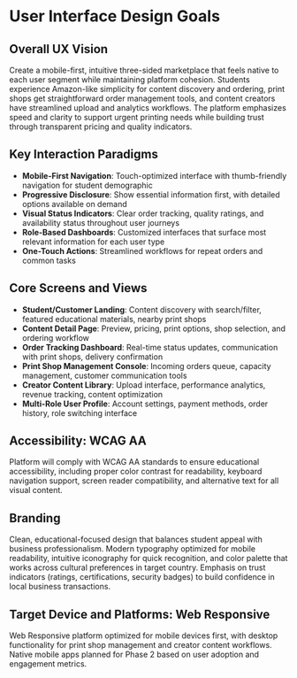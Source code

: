 # User Interface Design Goals

## Overall UX Vision

Create a mobile-first, intuitive three-sided marketplace that feels native to each user segment while maintaining platform cohesion. Students experience Amazon-like simplicity for content discovery and ordering, print shops get straightforward order management tools, and content creators have streamlined upload and analytics workflows. The platform emphasizes speed and clarity to support urgent printing needs while building trust through transparent pricing and quality indicators.

## Key Interaction Paradigms

- **Mobile-First Navigation**: Touch-optimized interface with thumb-friendly navigation for student demographic
- **Progressive Disclosure**: Show essential information first, with detailed options available on demand
- **Visual Status Indicators**: Clear order tracking, quality ratings, and availability status throughout user journeys
- **Role-Based Dashboards**: Customized interfaces that surface most relevant information for each user type
- **One-Touch Actions**: Streamlined workflows for repeat orders and common tasks

## Core Screens and Views

- **Student/Customer Landing**: Content discovery with search/filter, featured educational materials, nearby print shops
- **Content Detail Page**: Preview, pricing, print options, shop selection, and ordering workflow
- **Order Tracking Dashboard**: Real-time status updates, communication with print shops, delivery confirmation
- **Print Shop Management Console**: Incoming orders queue, capacity management, customer communication tools
- **Creator Content Library**: Upload interface, performance analytics, revenue tracking, content optimization
- **Multi-Role User Profile**: Account settings, payment methods, order history, role switching interface

## Accessibility: WCAG AA

Platform will comply with WCAG AA standards to ensure educational accessibility, including proper color contrast for readability, keyboard navigation support, screen reader compatibility, and alternative text for all visual content.

## Branding

Clean, educational-focused design that balances student appeal with business professionalism. Modern typography optimized for mobile readability, intuitive iconography for quick recognition, and color palette that works across cultural preferences in target country. Emphasis on trust indicators (ratings, certifications, security badges) to build confidence in local business transactions.

## Target Device and Platforms: Web Responsive

Web Responsive platform optimized for mobile devices first, with desktop functionality for print shop management and creator content workflows. Native mobile apps planned for Phase 2 based on user adoption and engagement metrics.
